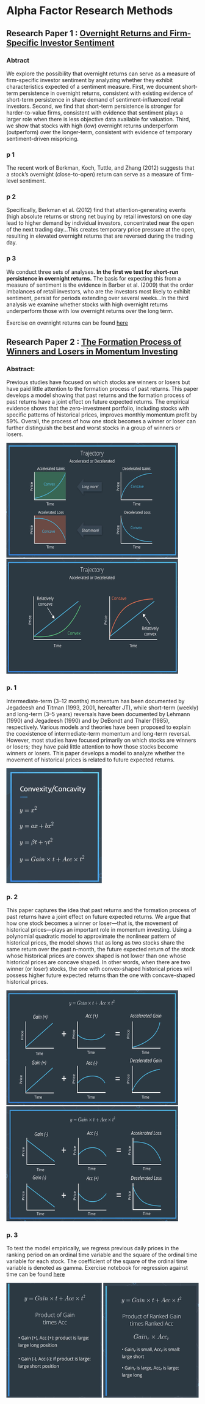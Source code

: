 # Alpha Factor Research Methods

## Research Paper 1 : [Overnight Returns and Firm-Specific Investor Sentiment](https://papers.ssrn.com/sol3/papers.cfm?abstract_id=2554010)

### Abtract
We explore the possibility that overnight returns can serve as a measure of firm-specific investor sentiment by analyzing whether they exhibit characteristics expected of a sentiment measure. First, we document short-term persistence in overnight returns, consistent with existing evidence of short-term persistence in share demand of sentiment-influenced retail investors. Second, we find that short-term persistence is stronger for harder-to-value firms, consistent with evidence that sentiment plays a larger role when there is less objective data available for valuation. Third, we show that stocks with high (low) overnight returns underperform (outperform) over the longer-term, consistent with evidence of temporary sentiment-driven mispricing.  

### p 1
The recent work of Berkman, Koch, Tuttle, and Zhang (2012) suggests that a stock’s
overnight (close-to-open) return can serve as a measure of firm-level sentiment.

### p 2
Specifically, Berkman et al. (2012) find that attention-generating events (high absolute returns or
strong net buying by retail investors) on one day lead to higher demand by individual investors,
concentrated near the open of the next trading day...This creates temporary price pressure at the
open, resulting in elevated overnight returns that are reversed during the trading day.

### p 3
We conduct three sets of analyses. **In the first
we test for short-run persistence in overnight returns.** The basis for expecting this from a
measure of sentiment is the evidence in Barber et al. (2009) that the order imbalances of retail
investors, who are the investors most likely to exhibit sentiment, persist for periods extending
over several weeks...In the third analysis we
examine whether stocks with high overnight returns underperform those with low overnight
returns over the long term.

Exercise on overnight returns can be found [here](https://github.com/purvasingh96/AI-for-Trading/blob/master/Term%201/Theorey%20%26%20Quizes/16.%20Alpha%20Factor%20Research%20Methods/Quizzes/overnight_returns.ipynb)

## Research Paper 2 : [The Formation Process of Winners and Losers in Momentum Investing](https://papers.ssrn.com/sol3/papers.cfm?abstract_id=2610571)

### Abstract:
Previous studies have focused on which stocks are winners or losers but have paid little attention to the formation process of past returns. This paper develops a model showing that past returns and the formation process of past returns have a joint effect on future expected returns. The empirical evidence shows that the zero-investment portfolio, including stocks with specific patterns of historical prices, improves monthly momentum profit by 59%. Overall, the process of how one stock becomes a winner or loser can further distinguish the best and worst stocks in a group of winners or losers.

<img src="./Images/1. trajectory.png" width=450 height=300></img> <img src="./Images/2. relative trajectory.png" width=450 height=300></img>

### p. 1
Intermediate-term (3–12 months) momentum has been documented by Jegadeesh and Titman (1993, 2001, hereafter JT), while short-term (weekly) and long-term (3–5 years) reversals have been documented by Lehmann (1990) and Jegadeesh (1990) and by DeBondt and Thaler (1985), respectively. Various models and theories have been proposed to explain the coexistence of intermediate-term momentum and long-term reversal. However, most studies have focused primarily on which stocks are winners or losers; they have paid little attention to how those stocks become winners or losers. This paper develops a model to analyze whether the movement of historical prices is related to future expected returns.

<img src="./Images/3. convex cocave formula.png" width=250 height=300></img>

### p. 2
This paper captures the idea that past returns and the formation process of past returns have a joint effect on future expected returns. We argue that how one stock becomes a winner or loser—that is, the movement of historical prices—plays an important role in momentum investing. Using a polynomial quadratic model to approximate the nonlinear pattern of historical prices, the model shows that as long as two stocks share the same return over the past n-month, the future expected return of the stock whose historical prices are convex shaped is not lower than one whose historical prices are concave shaped. In other words, when there are two winner (or loser) stocks, the one with convex-shaped historical prices will possess higher future expected returns than the one with concave-shaped historical prices.

<img src="./Images/4. graphs - 1.png" width=450 height=300></img> <img src="./Images/5. graphs - 2.png" width=450 height=300></img>

### p. 3 
To test the model empirically, we regress previous daily prices in the ranking period on an ordinal time variable and the square of the ordinal time variable for each stock. The coefficient of the square of the ordinal time variable is denoted as gamma. Exercise notebook for regression against time can be found [here](https://github.com/purvasingh96/AI-for-Trading/blob/master/Term%201/Theorey%20%26%20Quizes/16.%20Alpha%20Factor%20Research%20Methods/Quizzes/regression_against_time.ipynb)

<img src="./Images/6. gain and accelerate.png" width=250 height=300></img> <img src="./Images/7. gain acc alpha.png" width=250 height=300></img>


